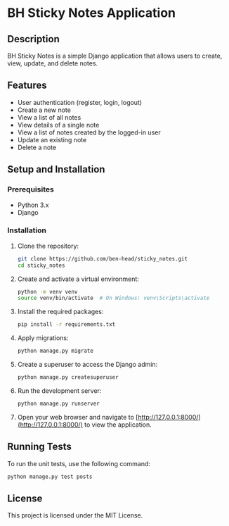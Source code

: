 
# BH Sticky Notes Application

## Description

BH Sticky Notes is a simple Django application that allows users to create, view, update, and delete notes.

## Features

- User authentication (register, login, logout)
- Create a new note
- View a list of all notes
- View details of a single note
- View a list of notes created by the logged-in user
- Update an existing note
- Delete a note

## Setup and Installation

### Prerequisites

- Python 3.x
- Django

### Installation

1. Clone the repository:

   ```sh
   git clone https://github.com/ben-head/sticky_notes.git
   cd sticky_notes
   ```

2. Create and activate a virtual environment:

   ```sh
   python -m venv venv
   source venv/bin/activate  # On Windows: venv\Scripts\activate
   ```

3. Install the required packages:

   ```sh
   pip install -r requirements.txt
   ```

4. Apply migrations:

   ```sh
   python manage.py migrate
   ```

5. Create a superuser to access the Django admin:

   ```sh
   python manage.py createsuperuser
   ```

6. Run the development server:

   ```sh
   python manage.py runserver
   ```

7. Open your web browser and navigate to [http://127.0.0.1:8000/](http://127.0.0.1:8000/) to view the application.

## Running Tests

To run the unit tests, use the following command:

   ```sh
   python manage.py test posts
   ```

## License

This project is licensed under the MIT License.
